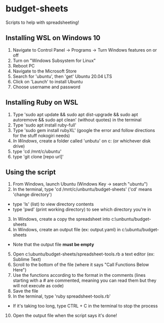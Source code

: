 # budget-sheets
Scripts to help with spreadsheeting!

## Installing WSL on Windows 10
1. Navigate to Control Panel -> Programs -> Turn Windows features on or off
2. Turn on "Windows Subsystem for Linux"
3. Reboot PC
4. Navigate to the Microsoft Store
5. Search for 'ubuntu', then 'get' Ubuntu 20.04 LTS
6. Click on 'Launch' to install Ubuntu
7. Choose username and password

## Installing Ruby on WSL
1. Type 'sudo apt update && sudo apt dist-upgrade && sudo apt autoremove && sudo apt clean' (without quotes) in the terminal
2. Type 'sudo apt install ruby-full'
3. Type 'sudo gem install rubyXL' (google the error and follow directions for the stuff nokogiri needs)
4. *In Windows*, create a folder called 'unbutu' on c: (or whichever disk drive)
5. type 'cd /mnt/c/ubuntu'
6. type 'git clone [repo url]'

## Using the script
1. From Windows, launch Ubuntu (Windows Key -> search "ubuntu")
2. In the terminal, type 'cd /mnt/c/unbuntu/budget-sheets' ('cd' means 'change directory')
- type 'ls' (list) to view directory contents
- type 'pwd' (print working directory) to see which directory you're in
3. In Windows, create a copy the spreadsheet into c:\unbuntu/budget-sheets
4. In Windows, create an output file (ex: output.yaml) in c:\ubuntu/budget-sheets
- Note that the output file **must be empty**
5. Open c:\ubuntu/budget-sheets/spreadsheet-tools.rb a text editor (ex: Sublime Text)
6. Scroll to the bottom of the file (where it says "Call Functions Below Here")
7. Use the functions according to the format in the comments (lines starting with a # are commented, meaning you can read them but they will not execute as code)
8. Save the file
9. In the terminal, type 'ruby spreadsheet-tools.rb'
- If it's taking too long, type CTRL + C in the terminal to stop the process
10. Open the output file when the script says it's done!
